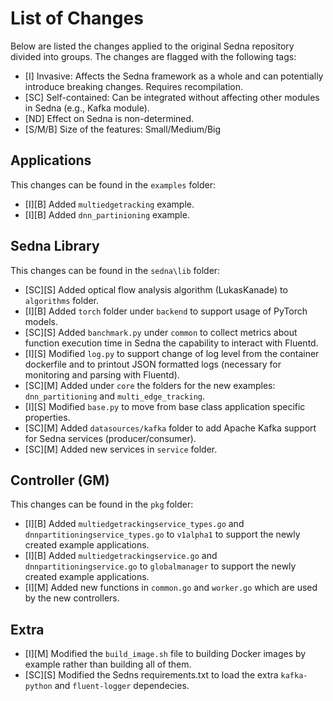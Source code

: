 # List of Changes

Below are listed the changes applied to the original Sedna repository divided into groups. The changes are flagged with the following tags:

- [I] Invasive: Affects the Sedna framework as a whole and can potentially introduce breaking changes. Requires recompilation.
- [SC] Self-contained: Can be integrated without affecting other modules in Sedna (e.g., Kafka module).
- [ND] Effect on Sedna is non-determined.
- [S/M/B] Size of the features: Small/Medium/Big

## Applications

This changes can be found in the `examples` folder:

- [I][B] Added `multiedgetracking` example.
- [I][B] Added `dnn_partinioning` example.

## Sedna Library

This changes can be found in the `sedna\lib` folder:

- [SC][S] Added optical flow analysis algorithm (LukasKanade) to `algorithms` folder.
- [I][B] Added `torch` folder under `backend` to support usage of PyTorch models.
- [SC][S] Added `banchmark.py` under `common` to collect metrics about function execution time in Sedna the capability to interact with Fluentd.
- [I][S] Modified `log.py` to support change of log level from the container dockerfile and to printout JSON formatted logs (necessary for monitoring and parsing with Fluentd).
- [SC][M] Added under `core` the folders for the new examples: `dnn_partitioning` and `multi_edge_tracking`.
- [I][S] Modified `base.py` to move from base class application specific properties.
- [SC][M] Added `datasources/kafka` folder to add Apache Kafka support for Sedna services (producer/consumer).
- [SC][M] Added new services in `service` folder.

## Controller (GM)

This changes can be found in the `pkg` folder:

- [I][B] Added `multiedgetrackingservice_types.go` and `dnnpartitioningservice_types.go` to `v1alpha1` to support the newly created example applications.
- [I][B] Added `multiedgetrackingservice.go` and `dnnpartitioningservice.go` to `globalmanager` to support the newly created example applications.
- [I][M] Added new functions in `common.go` and `worker.go` which are used by the new controllers.

## Extra

- [I][M] Modified the `build_image.sh` file to building Docker images by example rather than building all of them.
- [SC][S] Modified the Sedns requirements.txt to load the extra `kafka-python` and `fluent-logger` dependecies.

